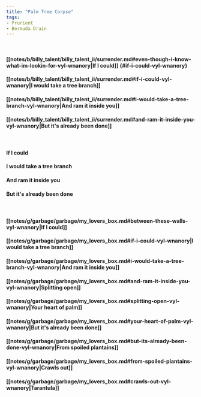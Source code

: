 ```yaml
---
title: "Palm Tree Corpse"
tags:
- Prurient
- Bermuda Drain
---
```

&nbsp;
#### [[notes/b/billy_talent/billy_talent_ii/surrender.md#even-though-i-know-what-im-lookin-for-vyl-wnanory|If I could]] {#if-i-could-vyl-wnanory}
#### [[notes/b/billy_talent/billy_talent_ii/surrender.md#if-i-could-vyl-wnanory|I would take a tree branch]]
#### [[notes/b/billy_talent/billy_talent_ii/surrender.md#i-would-take-a-tree-branch-vyl-wnanory|And ram it inside you]]
#### [[notes/b/billy_talent/billy_talent_ii/surrender.md#and-ram-it-inside-you-vyl-wnanory|But it's already been done]]
&nbsp;
#### If I could
#### I would take a tree branch
#### And ram it inside you
#### But it's already been done
&nbsp;
#### [[notes/g/garbage/garbage/my_lovers_box.md#between-these-walls-vyl-wnanory|If I could]]
#### [[notes/g/garbage/garbage/my_lovers_box.md#if-i-could-vyl-wnanory|I would take a tree branch]]
#### [[notes/g/garbage/garbage/my_lovers_box.md#i-would-take-a-tree-branch-vyl-wnanory|And ram it inside you]]
#### [[notes/g/garbage/garbage/my_lovers_box.md#and-ram-it-inside-you-vyl-wnanory|Splitting open]]
#### [[notes/g/garbage/garbage/my_lovers_box.md#splitting-open-vyl-wnanory|Your heart of palm]]
#### [[notes/g/garbage/garbage/my_lovers_box.md#your-heart-of-palm-vyl-wnanory|But it's already been done]]
#### [[notes/g/garbage/garbage/my_lovers_box.md#but-its-already-been-done-vyl-wnanory|From spoiled plantains]]
#### [[notes/g/garbage/garbage/my_lovers_box.md#from-spoiled-plantains-vyl-wnanory|Crawls out]]
#### [[notes/g/garbage/garbage/my_lovers_box.md#crawls-out-vyl-wnanory|Tarantula]]

